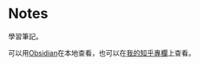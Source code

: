 # Notes

學習筆記。

可以用[Obsidian](https://obsidian.md/)在本地查看，也可以在[我的知乎專欄](https://www.zhihu.com/people/qidi.liu.chn/columns)上查看。
